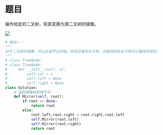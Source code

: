 
# 题目

操作给定的二叉树，将其变换为源二叉树的镜像。

![](https://github.com/houliwei/Algorithm_Basics/blob/master/B2-%E6%95%B0%E6%8D%AE%E7%BB%93%E6%9E%84%E4%B8%8E%E7%AE%97%E6%B3%95/%E5%89%91%E6%8C%87offer/pic/%E4%BA%8C%E5%8F%89%E6%A0%91%E9%95%9C%E5%83%8F.PNG)


```python
# 解法一：
"""
对于二叉树的镜像，可以从根节点开始，然后交换左右子树，交换完的左右子树可以看成求新的二叉树镜像，递归的思想。
""" 
# class TreeNode:
# class TreeNode:
#     def __init__(self, x):
#         self.val = x
#         self.left = None
#         self.right = None
class Solution:
    # 返回镜像树的根节点
    def Mirror(self, root):
        if root == None:
            return root
        else:
            root.left,root.right = root.right,root.left
            self.Mirror(root.left) 
            self.Mirror(root.right) 
            return root
```

